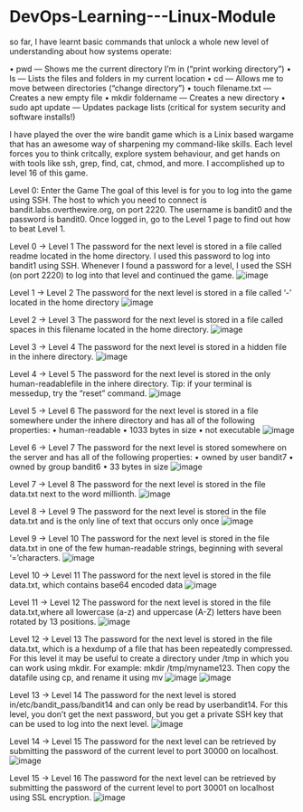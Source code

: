 # DevOps-Learning---Linux-Module
so far, I have learnt basic commands that unlock a whole new level of understanding about how systems operate:

• pwd — Shows me the current directory I’m in (“print working directory”)
• ls — Lists the files and folders in my current location
• cd — Allows me to move between directories (“change directory”)
• touch filename.txt — Creates a new empty file
• mkdir foldername — Creates a new directory
• sudo apt update — Updates package lists (critical for system security and software installs!)

I have played the over the wire bandit game which is a Linix based wargame that has an awesome way of sharpening my command-like skills. 
Each level forces you to think critcally, explore system behaviour, and get hands on with tools like ssh, grep, find, cat, chmod, and more.
I accomplished up to level 16 of this game. 

Level 0: Enter the Game
The goal of this level is for you to log into the game using SSH. The host to which you need to connect is bandit.labs.overthewire.org, on port 2220. 
The username is bandit0 and the password is bandit0. Once logged in, go to the Level 1 page to find out how to beat Level 1.

Level 0 -> Level 1
The password for the next level is stored in a file called readme located in the home directory. I used this password to log into bandit1 using SSH. Whenever I found a password for a level, I used the SSH (on port 2220) to log into that level and continued the game.
![image](https://github.com/user-attachments/assets/5390504d-91b7-4758-a826-0ff2eae16bc7)

Level 1 -> Level 2
The password for the next level is stored in a file called ‘-’ located in the home directory
![image](https://github.com/user-attachments/assets/8014dea7-8c13-45fc-81bc-91e8cabd597d)

Level 2 → Level 3
The password for the next level is stored in a file called spaces in this filename located in the home directory.
![image](https://github.com/user-attachments/assets/c88ab245-77f0-4faa-89fe-2abf096ee47e)

Level 3 → Level 4
The password for the next level is stored in a hidden file in the inhere directory.
![image](https://github.com/user-attachments/assets/d960735a-01d7-41eb-a843-d15545bf1b67)

Level 4 → Level 5
The password for the next level is stored in the only human-readablefile in the inhere directory. Tip: if your terminal is messedup, try the “reset” command.
![image](https://github.com/user-attachments/assets/14bcbcbb-7165-4153-a52f-0c1572f46d6d)

Level 5 → Level 6
The password for the next level is stored in a file somewhere under the inhere directory and has all of the following properties:
• human-readable
• 1033 bytes in size
• not executable
![image](https://github.com/user-attachments/assets/ab493d50-d6fc-4065-a278-a749c78c04f8)

Level 6 → Level 7
The password for the next level is stored somewhere on the server and has all of the following properties:
• owned by user bandit7
• owned by group bandit6
• 33 bytes in size
![image](https://github.com/user-attachments/assets/130d7f2f-5d04-4efc-9b1b-5a409a3ae2ab)

Level 7 → Level 8
The password for the next level is stored in the file data.txt next to the word millionth.
![image](https://github.com/user-attachments/assets/b1a362d0-204d-4a60-af86-c902aeee7ce5)

Level 8 → Level 9
The password for the next level is stored in the file data.txt and is the only line of text that occurs only once
![image](https://github.com/user-attachments/assets/39c47b4d-e3fc-448b-ae18-cc637c6275f3)

Level 9 → Level 10
The password for the next level is stored in the file data.txt in one of the few human-readable strings, beginning with several ‘=’characters.
![image](https://github.com/user-attachments/assets/3767f8d0-e0a5-4256-b07c-04bc75475e0b)

Level 10 → Level 11
The password for the next level is stored in the file data.txt, which contains base64 encoded data
![image](https://github.com/user-attachments/assets/42002755-3012-42d4-9ed2-3b4070a6c0c7)

Level 11 → Level 12
The password for the next level is stored in the file data.txt,where all lowercase (a-z) and uppercase (A-Z) letters have been rotated by 13 positions.
![image](https://github.com/user-attachments/assets/ddc51c57-de95-4507-8c63-19ba4e02159d)

Level 12 → Level 13
The password for the next level is stored in the file data.txt, which is a hexdump of a file that has been repeatedly compressed.
For this level it may be useful to create a directory under /tmp in which you can work using mkdir. 
For example: mkdir /tmp/myname123. Then copy the datafile using cp, and rename it using mv
![image](https://github.com/user-attachments/assets/d67e420d-14b5-4d9f-b30f-ee615f93fa1b)
![image](https://github.com/user-attachments/assets/a7256efd-6768-4bf4-a655-044dc4c5265a)

Level 13 → Level 14
The password for the next level is stored in/etc/bandit_pass/bandit14 and can only be read by userbandit14. For this level, you don’t get the next password, but you get a private SSH key that can be used to log into the next level.
![image](https://github.com/user-attachments/assets/6dd039fa-6505-4e52-8b66-459d640135d4)

Level 14 → Level 15
The password for the next level can be retrieved by submitting the password of the current level to port 30000 on localhost.
![image](https://github.com/user-attachments/assets/82a160e7-b938-467e-adbd-b54722a16252)

Level 15 → Level 16
The password for the next level can be retrieved by submitting the password of the current level to port 30001 on localhost using SSL encryption. 
![image](https://github.com/user-attachments/assets/843b5490-dad9-464e-a90a-c7428006f292)






